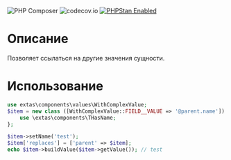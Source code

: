 ![PHP Composer](https://github.com/jeyroik/extas-values-self/workflows/PHP%20Composer/badge.svg?branch=master&event=push)
![codecov.io](https://codecov.io/gh/jeyroik/extas-values-self/coverage.svg?branch=master)
<a href="https://github.com/phpstan/phpstan"><img src="https://img.shields.io/badge/PHPStan-enabled-brightgreen.svg?style=flat" alt="PHPStan Enabled"></a>

# Описание

Позволяет ссылаться на другие значения сущности.

# Использование

```php
use extas\components\values\WithComplexValue;
$item = new class ([WithComplexValue::FIELD__VALUE => '@parent.name']) extends WithComplexValue {
    use \extas\components\THasName;
};

$item->setName('test');
$item['replaces'] = ['parent' => $item];
echo $item->buildValue($item->getValue()); // test
```
